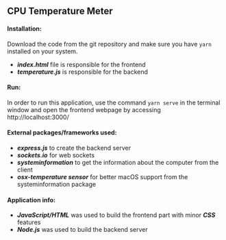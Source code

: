## CPU Temperature Meter

#### Installation:

Download the code from the git repository and make sure you have `yarn` installed on your system.

- **_index.html_** file is responsible for the frontend
- **_temperature.js_** is responsible for the backend

#### Run:

In order to run this application, use the command `yarn serve` in the terminal window and
open the frontend webpage by accessing http://localhost:3000/

#### External packages/frameworks used:

- **_express.js_** to create the backend server
- **_sockets.io_** for web sockets
- **_systeminformation_** to get the information about the computer from the client
- **_osx-temperature sensor_** for better macOS support from the systeminformation package

#### Application info:

- **_JavaScript/HTML_** was used to build the frontend part with minor **_CSS_** features
- **_Node.js_** was used to build the backend server
